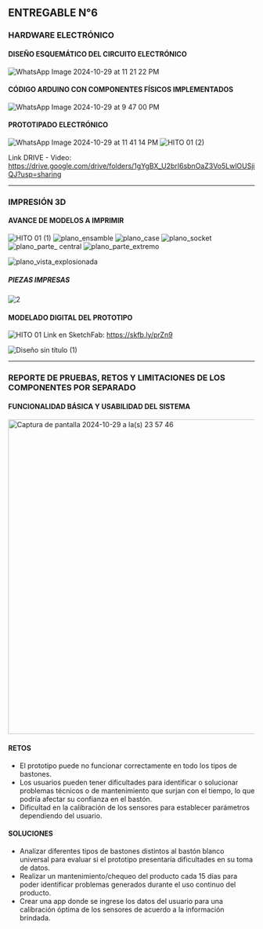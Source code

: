 ## ENTREGABLE N°6 

### HARDWARE ELECTRÓNICO
#### DISEÑO ESQUEMÁTICO DEL CIRCUITO ELECTRÓNICO
![WhatsApp Image 2024-10-29 at 11 21 22 PM](https://github.com/user-attachments/assets/90575d47-207c-4791-8939-62c01bdb1dd2)

#### CÓDIGO ARDUINO CON COMPONENTES FÍSICOS IMPLEMENTADOS
![WhatsApp Image 2024-10-29 at 9 47 00 PM](https://github.com/user-attachments/assets/e584010c-e2fb-42c9-9fdd-cc2e5eb39bb3)


#### PROTOTIPADO ELECTRÓNICO 
![WhatsApp Image 2024-10-29 at 11 41 14 PM](https://github.com/user-attachments/assets/981b6e41-5d8a-408e-bcfa-853f89b6134e)
![HITO 01 (2)](https://github.com/user-attachments/assets/22b401db-bfa3-45d5-8019-3653f5abff01)

Link DRIVE - Video: https://drive.google.com/drive/folders/1gYgBX_U2brI6sbnOaZ3Vo5LwlOUSjiQJ?usp=sharing

___________________________________________________________________________________________
### IMPRESIÓN 3D
#### AVANCE DE MODELOS A IMPRIMIR
![HITO 01 (1)](https://github.com/user-attachments/assets/6bb29ab3-18e8-45ef-988d-7bc57584183e)
![plano_ensamble](https://github.com/user-attachments/assets/970076d0-8149-42e7-b9ed-a6695011a185)
![plano_case](https://github.com/user-attachments/assets/e5881c5c-721f-42e8-a559-37109280064f)
![plano_socket](https://github.com/user-attachments/assets/f81a4e3a-5dd3-4a36-ab5d-6dfdd0dee209)
![plano_parte_ central](https://github.com/user-attachments/assets/0d645fad-84e1-42dd-a426-381e38fe72c2)
![plano_parte_extremo](https://github.com/user-attachments/assets/c1e1eb94-ea46-4bb3-903d-545de52985cf)

![plano_vista_explosionada](https://github.com/user-attachments/assets/22f48d54-7983-4dfe-b9ab-bce917cc8488)

##### PIEZAS IMPRESAS
![2](https://github.com/user-attachments/assets/b36ce4f3-1ae4-4f38-b7bc-479bc0850b9e)

#### MODELADO DIGITAL DEL PROTOTIPO
![HITO 01](https://github.com/user-attachments/assets/72ab50c9-6372-435f-9339-e7a1d844221b)
Link en SketchFab: https://skfb.ly/prZn9

![Diseño sin título (1)](https://github.com/user-attachments/assets/8a63f5da-cb0f-44d2-87c6-2b39a007f543)


___________________________________________________________________________________________
### REPORTE DE PRUEBAS, RETOS Y LIMITACIONES DE LOS COMPONENTES POR SEPARADO
#### FUNCIONALIDAD BÁSICA Y USABILIDAD DEL SISTEMA
<img width="641" alt="Captura de pantalla 2024-10-29 a la(s) 23 57 46" src="https://github.com/user-attachments/assets/b2340b32-11b5-4cbc-afd2-59066fc68561">


#### RETOS 
- El prototipo puede no funcionar correctamente en todo los tipos de bastones.
- Los usuarios pueden tener dificultades para identificar o solucionar problemas técnicos o de mantenimiento que surjan con el tiempo, lo que podría afectar su confianza en el bastón.
- Dificultad en la calibración de los sensores para establecer parámetros dependiendo del usuario.

#### SOLUCIONES
- Analizar diferentes tipos de bastones distintos al bastón blanco universal para evaluar si el prototipo presentaría dificultades en su toma de datos.
- Realizar un mantenimiento/chequeo del producto cada 15 días para poder identificar problemas generados durante el uso continuo del producto.
- Crear una app donde se ingrese los datos del usuario para una calibración óptima de los sensores de acuerdo a la información brindada. 

